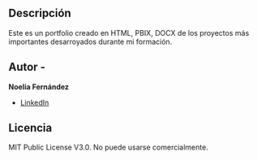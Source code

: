 ## Descripción

Este es un portfolio creado en HTML, PBIX, DOCX de los proyectos más importantes desarroyados durante mi formación.

## Autor - 
**Noelia Fernández**
* [LinkedIn](https:www.linkedin.com/in/noelia-fernández-pe)

## Licencia

MIT Public License V3.0.
No puede usarse comercialmente.
